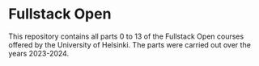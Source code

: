 # Fullstack Open

This repository contains all parts 0 to 13 of the Fullstack Open courses offered by the University of Helsinki. The parts were carried out over the years 2023-2024.
